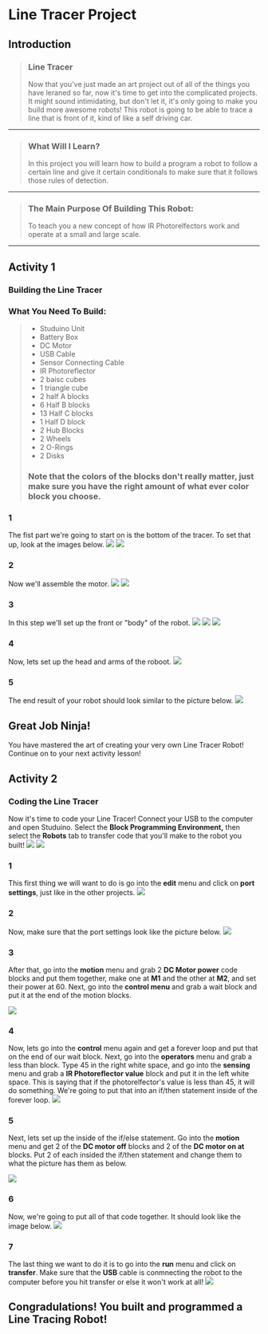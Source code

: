 # Line Tracer Project
## Introduction
> ### Line Tracer
> Now that you've just made an art project out of all of the things you have leraned so far, now it's time to get into the complicated projects. It might sound intimidating, but don't let it, it's only going to make you build more awesome robots! This robot is going to be able to trace a line that is front of it, kind of like a self driving car.

---

> ### What Will I Learn?
> In this project you will learn how to build a program a robot to follow a certain line and give it certain conditionals to make sure that it follows those rules of detection.

---

> ### The Main Purpose Of Building This Robot:
> To teach you a new concept of how IR Photorelfectors work and operate at a small and large scale.

---

## Activity 1
### Building the Line Tracer
### What You Need To Build:
> * Studuino Unit
> * Battery Box
> * DC Motor
> * USB Cable
> * Sensor Connecting Cable
> * IR Photoreflector
> * 2 baisc cubes
> * 1 triangle cube
> * 2 half A blocks
> * 6 Half B blocks
> * 13 Half C blocks
> * 1 Half D block
> * 2 Hub Blocks
> * 2 Wheels
> * 2 O-Rings
> * 2 Disks
> ### Note that the colors of the blocks don't really matter, just make sure you have the right amount of what ever color block you choose.

### 1 
The fist part we're going to start on is the bottom of the tracer. To set that up, look at the images below.
![](./1.JPG)
![](>/2.JPG)

### 2
Now we'll assemble the motor. 
![](./3.JPG)
![](./4.JPG)

### 3
In this step we'll set up the front or "body" of the robot.
![](./5.JPG)
![](./6.JPG)
![](./7.JPG)

### 4
Now, lets set up the head and arms of the roboot.
![](./8.JPG)

### 5
The end result of your robot should look similar to the picture below.
![](./9.JPG)

## Great Job Ninja!
You have mastered the art of creating your very own Line Tracer Robot! Continue on to your next activity lesson!

## Activity 2
### Coding the Line Tracer
Now it's time to code your Line Tracer! Connect your USB to the computer and open Studuino. Select the **Block Programming Environment,** then select the **Robots** tab to transfer code that you'll make to the robot you built!
![](./code1One.JPG)
![](./code2Two.JPG)

### 1
This first thing we will want to do is go into the **edit** menu and click on **port settings**, just like in the other projects. 
![](./code1.JPG)

### 2 
Now, make sure that the port settings look like the picture below.
![](./code2.JPG)

### 3
After that, go into the **motion** menu and grab 2 **DC Motor power** code blocks and put them together, make one at **M1** and the other at **M2**, and set their power at 60. Next, go into the **control menu** and grab a wait block and put it at the end of the motion blocks.

![](./code3.JPG)

### 4
Now, lets go into the **control** menu again and get a forever loop and put that on the end of our wait block. Next, go into the **operators** menu and grab a less than block. Type 45 in the right white space, and go into the **sensing** menu and grab a **IR Photoreflector value** block and put it in the left white space. This is saying that if the photorelfector's value is less than 45, it will do something. We're going to put that into an if/then statement inside of the forever loop.
![](./code4.JPG)

### 5 
Next, lets set up the inside of the if/else statement. Go into the **motion** menu and get 2 of the **DC motor off** blocks and 2 of the **DC motor on at** blocks. Put 2 of each insided the if/then statement and change them to what the picture has them as below.

![](./code5.JPG)

### 6
Now, we're going to put all of that code together. It should look like the image below.
![](./code6.JPG)

### 7
The last thing we want to do it is to go into the **run** menu and click on **transfer**. Make sure that the **USB** cable is conmnecting the robot to the computer before you hit transfer or else it won't work at all! 
![](./code7.JPG)

## Congradulations! You built and programmed a Line Tracing Robot!
